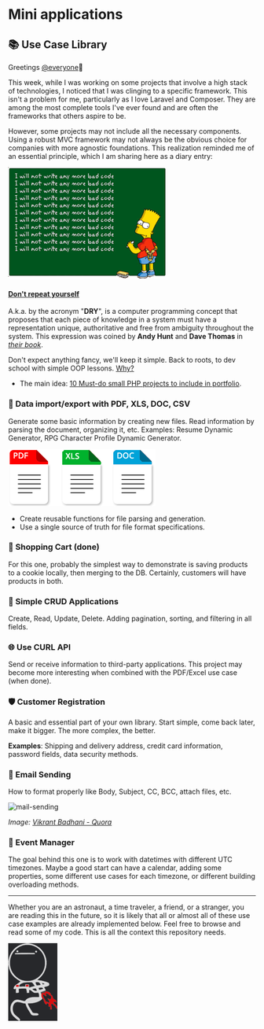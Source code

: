 # Mini applications

## 📚 Use Case Library

Greetings [@everyone](#-use-case-library)🖖

This week, while I was working on some projects that involve a high stack of technologies, I noticed that I was clinging to a specific framework. This isn't a problem for me, particularly as I love Laravel and Composer. They are among the most complete tools I've ever found and are often the frameworks that others aspire to be.

However, some projects may not include all the necessary components. Using a robust MVC framework may not always be the obvious choice for companies with more agnostic foundations. This realization reminded me of an essential principle, which I am sharing here as a diary entry:


![bad-code](bad-code.png)

#### [**Don't repeat yourself**](https://en.wikipedia.org/wiki/Don%27t_repeat_yourself)

A.k.a. by the acronym "**DRY**", is a computer programming concept that proposes that each piece of knowledge in a system must have a representation unique, authoritative and free from ambiguity throughout the system. This expression was coined by **Andy Hunt** and **Dave Thomas** in *[their book](https://www.google.com.br/books/edition/The_Pragmatic_Programmer/5wBQEp6ruIAC)*.

Don't expect anything fancy, we'll keep it simple. Back to roots, to dev school with simple OOP lessons. [Why?](https://www.reddit.com/r/quotes/comments/oya2sd/an_idiot_admires_complexity_a_genius_admires/)

- The main idea: [10 Must-do small PHP projects to include in portfolio](https://www.youtube.com/watch?v=ZEkSfymY6mk).

### 📄 Data import/export with  PDF, XLS, DOC, CSV

Generate some basic information by creating new files. Read information by parsing the document, organizing it, etc. Examples: Resume Dynamic Generator, RPG Character Profile Dynamic Generator.

![files](files.png)

- Create reusable functions for file parsing and generation.
- Use a single source of truth for file format specifications.

### 🛒 Shopping Cart (done)

For this one, probably the simplest way to demonstrate is saving products to a cookie locally, then merging to the DB. Certainly, customers will have products in both.

### 📝 Simple CRUD Applications

Create, Read, Update, Delete. Adding pagination, sorting, and filtering in all fields.

### 🌐 Use CURL API

Send or receive information to third-party applications. This project may become more interesting when combined with the PDF/Excel use case (when done).

### 🛡️ Customer Registration

A basic and essential part of your own library. Start simple, come back later, make it bigger. The more complex, the better.

**Examples**: Shipping and delivery address, credit card information, password fields, data security methods.

### 📧 Email Sending

How to format properly like Body, Subject, CC, BCC, attach files, etc.

![mail-sending](https://qph.cf2.quoracdn.net/main-qimg-49e5ca8b4e58b4f5befc5f7777924beb)

*Image: [Vikrant Badhani - Quora](https://www.quora.com/How-does-the-sending-of-email-work)*

### 📅 Event Manager

The goal behind this one is to work with datetimes with different UTC timezones. Maybe a good start can have a calendar, adding some properties, some different use cases for each timezone, or different building overloading methods.

---

Whether you are an astronaut, a time traveler, a friend, or a stranger, you are reading this in the future, so it is likely that all or almost all of these use case examples are already implemented below. Feel free to browse and read some of my code. This is all the context this repository needs.

![bye](bye.png)
